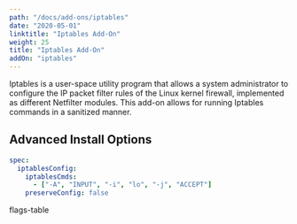 ```yaml
---
path: "/docs/add-ons/iptables"
date: "2020-05-01"
linktitle: "Iptables Add-On"
weight: 25
title: "Iptables Add-On"
addOn: "iptables"
---
```


Iptables is a user-space utility program that allows a system administrator to configure the IP packet filter rules of the Linux kernel firewall, implemented as different Netfilter modules.
This add-on allows for running Iptables commands in a sanitized manner.

## Advanced Install Options

```yaml
spec:
  iptablesConfig:
    iptablesCmds:
      - ["-A", "INPUT", "-i", "lo", "-j", "ACCEPT"]
    preserveConfig: false
```

flags-table